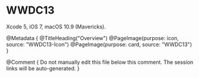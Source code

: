 # WWDC13

Xcode 5, iOS 7, macOS 10.9 (Mavericks).

@Metadata {
   @TitleHeading("Overview")
   @PageImage(purpose: icon, source: "WWDC13-Icon")
   @PageImage(purpose: card, source: "WWDC13")
}

@Comment { Do not manually edit this file below this comment. The session links will be auto-generated. }
